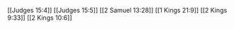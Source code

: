 [[Judges 15:4]]
[[Judges 15:5]]
[[2 Samuel 13:28]]
[[1 Kings 21:9]]
[[2 Kings 9:33]]
[[2 Kings 10:6]]
